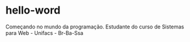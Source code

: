 # hello-word
Começando no mundo da programação.
Estudante do curso de Sistemas para Web - Unifacs - Br-Ba-Ssa
